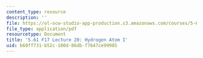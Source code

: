```yaml
---
content_type: resource
description: ''
file: https://ol-ocw-studio-app-production.s3.amazonaws.com/courses/5-61-physical-chemistry-fall-2017/b60ff731b52c100d86dbf7647ce99985_MIT5_61F17_lec20.pdf
file_type: application/pdf
resourcetype: Document
title: '5.61 F17 Lecture 20: Hydrogen Atom I'
uid: b60ff731-b52c-100d-86db-f7647ce99985
---
```

